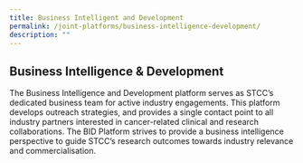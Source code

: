 ```yaml
---
title: Business Intelligent and Development
permalink: /joint-platforms/business-intelligence-development/
description: ""
---
```

Business Intelligence & Development
-----------------------------------

The Business Intelligence and Development platform serves as STCC’s dedicated business team for active industry engagements. This platform develops outreach strategies, and provides a single contact point to all industry partners interested in cancer-related clinical and research collaborations. The BID Platform strives to provide a business intelligence perspective to guide STCC’s research outcomes towards industry relevance and commercialisation.